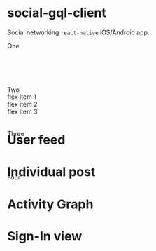 # social-gql-client

Social networking `react-native` iOS/Android app.

<div class="position-relative" style="height:116px;">
  <div class="d-inline-block float-left bg-blue text-white m-3" style="width:100px; height:100px;">
    One
  </div>
  <div class="d-inline-block float-left position-relative bg-blue text-white m-3" style="width:100px; height:100px;  top:12px; left:12px;">
    Two
  </div>
  <div class="d-inline-block float-left bg-blue text-white m-3" style="width:100px; height:100px;">
    Three
  </div>
  <div class="d-inline-block float-left bg-blue text-white m-3" style="width:100px; height:100px;">
    Four
  </div>
</div>


<!-- 
<div class="clearfix p-3 border border-gray">
  <div class="float-left p-3 mr-3 bg-gray">
    <img width="275" height="470" alt="user-feed" src="https://user-images.githubusercontent.com/43617894/114400317-7477d000-9bbf-11eb-8a57-864333e739d2.png"/>
  </div>
  <div class="overflow-hidden">
    <p><b>User feed</b> Displays all the posts by all users</p>
  </div>
</div>
-->


<div class="border d-flex">  
  <div class="p-5 border bg-gray-light">flex item 1</div>
  <div class="p-5 border bg-gray-light">flex item 2</div>
  <div class="p-5 border bg-gray-light">flex item 3</div>
</div>


# User feed 
<!-- <img width="275" height="470" alt="user-feed" src="https://user-images.githubusercontent.com/43617894/114400317-7477d000-9bbf-11eb-8a57-864333e739d2.png"/> -->

# Individual post
<!-- <img width="275" height="470" alt="user-feed" src="https://user-images.githubusercontent.com/43617894/114400342-7a6db100-9bbf-11eb-9df6-2fcc9ac51b41.png"/> -->

# Activity Graph
<!-- <img width="275" height="470" alt="user-feed" src="https://user-images.githubusercontent.com/43617894/114400349-7d68a180-9bbf-11eb-9a1b-0fce0e95384d.png"/> -->

# Sign-In view
<!-- <img width="275" height="470" alt="user-feed" src="https://user-images.githubusercontent.com/43617894/114400351-7e013800-9bbf-11eb-9d6b-578c12acfbf6.png"/> -->
